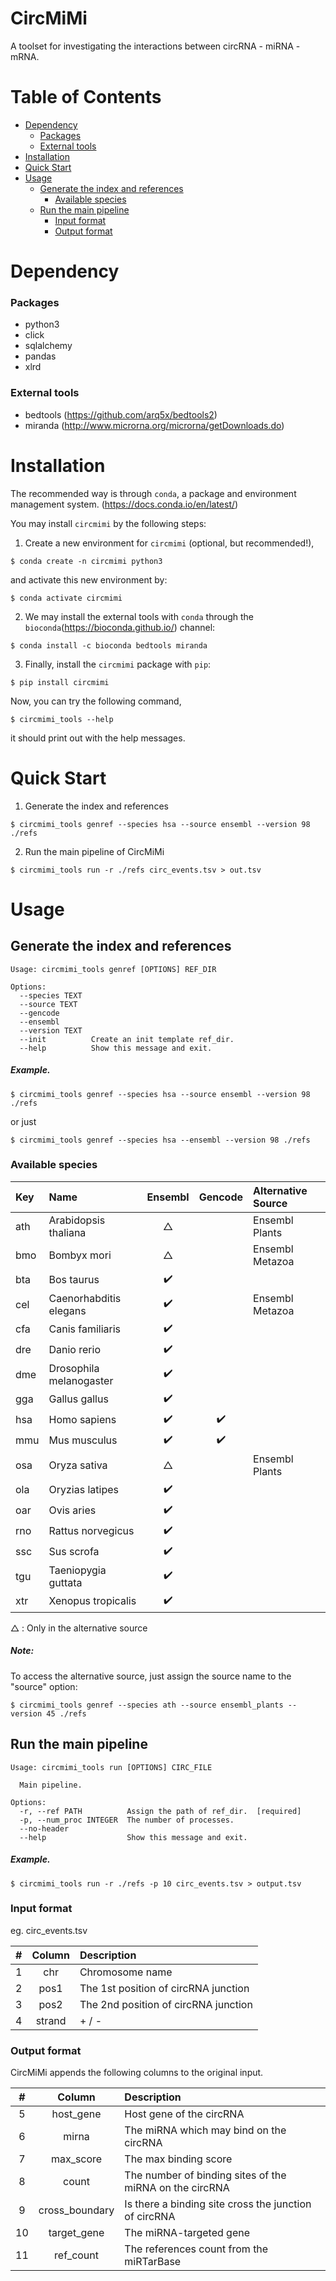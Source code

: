 # CircMiMi

A toolset for investigating the interactions between circRNA - miRNA - mRNA.


# Table of Contents
- [Dependency](#dependency)
    - [Packages](#packages)
    - [External tools](#external-tools)
- [Installation](#installation)
- [Quick Start](#quick-start)
- [Usage](#usage)
    - [Generate the index and references](#generate_the_index_and_references)
        - [Available species](#available_species)
    - [Run the main pipeline](#run_the_main_pipeline)
      - [Input format](#input_format)
      - [Output format](#output_format)


# Dependency

### Packages

- python3
- click
- sqlalchemy
- pandas
- xlrd

### External tools

- bedtools (https://github.com/arq5x/bedtools2)
- miranda (http://www.microrna.org/microrna/getDownloads.do)


# Installation

The recommended way is through `conda`, a package and environment management system. (https://docs.conda.io/en/latest/)


You may install `circmimi` by the following steps:

1. Create a new environment for `circmimi` (optional, but recommended!),
```
$ conda create -n circmimi python3
```
and activate this new environment by:
```
$ conda activate circmimi
```

2. We may install the external tools with `conda` through the `bioconda`(https://bioconda.github.io/) channel:
```
$ conda install -c bioconda bedtools miranda
```

3. Finally, install the `circmimi` package with `pip`:
```
$ pip install circmimi
```


Now, you can try the following command,
```
$ circmimi_tools --help
```
it should print out with the help messages.



# Quick Start

1. Generate the index and references
```
$ circmimi_tools genref --species hsa --source ensembl --version 98 ./refs
```


2. Run the main pipeline of CircMiMi

```
$ circmimi_tools run -r ./refs circ_events.tsv > out.tsv
```



# Usage
## Generate the index and references
```
Usage: circmimi_tools genref [OPTIONS] REF_DIR

Options:
  --species TEXT
  --source TEXT
  --gencode
  --ensembl
  --version TEXT
  --init          Create an init template ref_dir.
  --help          Show this message and exit.
```

##### Example.
```
$ circmimi_tools genref --species hsa --source ensembl --version 98 ./refs
```
or just
```
$ circmimi_tools genref --species hsa --ensembl --version 98 ./refs
```

### Available species

Key | Name                    | Ensembl | Gencode | Alternative Source
:-- | :---------------------- | :-----: | :-----: | :------------------
ath | Arabidopsis thaliana    |    △    |         | Ensembl Plants
bmo | Bombyx mori             |    △    |         | Ensembl Metazoa
bta | Bos taurus              |    ✔️   |         |
cel | Caenorhabditis elegans  |    ✔️   |         | Ensembl Metazoa
cfa | Canis familiaris        |    ✔️   |         |
dre | Danio rerio             |    ✔️   |         |
dme | Drosophila melanogaster |    ✔️   |         |
gga | Gallus gallus           |    ✔️   |         |
hsa | Homo sapiens            |    ✔️   |   ✔️    |
mmu | Mus musculus            |    ✔️   |   ✔️    |
osa | Oryza sativa            |    △    |         | Ensembl Plants
ola | Oryzias latipes         |    ✔️   |         |
oar | Ovis aries              |    ✔️   |         |
rno | Rattus norvegicus       |    ✔️   |         |
ssc | Sus scrofa              |    ✔️   |         |
tgu | Taeniopygia guttata     |    ✔️   |         |
xtr | Xenopus tropicalis      |    ✔️   |         |

△ : Only in the alternative source

##### Note:
To access the alternative source, just assign the source name to the "source" option:
```
$ circmimi_tools genref --species ath --source ensembl_plants --version 45 ./refs
```


## Run the main pipeline
```
Usage: circmimi_tools run [OPTIONS] CIRC_FILE

  Main pipeline.

Options:
  -r, --ref PATH          Assign the path of ref_dir.  [required]
  -p, --num_proc INTEGER  The number of processes.
  --no-header
  --help                  Show this message and exit.
```

##### Example.
```
$ circmimi_tools run -r ./refs -p 10 circ_events.tsv > output.tsv
```

### Input format

eg. circ_events.tsv

\#   | Column  | Description
:--: | :-----: | :----------
  1  |  chr    | Chromosome name
  2  |  pos1   | The 1st position of circRNA junction
  3  |  pos2   | The 2nd position of circRNA junction
  4  |  strand | + / -

### Output format
CircMiMi appends the following columns to the original input.

\#   | Column          | Description
:--: | :-------------: | :----------
  5  |  host_gene      | Host gene of the circRNA
  6  |  mirna          | The miRNA which may bind on the circRNA
  7  |  max_score      | The max binding score
  8  |  count          | The number of binding sites of the miRNA on the circRNA
  9  |  cross_boundary | Is there a binding site cross the junction of circRNA
 10  |  target_gene    | The miRNA-targeted gene
 11  |  ref_count      | The references count from the miRTarBase

